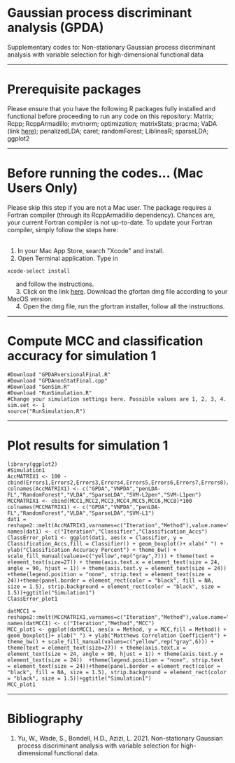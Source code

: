 # Gaussian process discriminant analysis (GPDA)

Supplementary codes to: Non-stationary Gaussian process discriminant analysis with variable selection for high-dimensional functional data

* * *

# Prerequisite packages

Please ensure that you have the following R packages fully installed and functional before proceeding to run any code on this repository: Matrix; Rcpp; RcppArmadillo; mvtnorm; optimization; matrixStats; pracma; VaDA (link [here](https://github.com/weichangyu10/VaDA)); penalizedLDA; caret; randomForest; LiblineaR; sparseLDA; ggplot2

* * *

# Before running the codes... (Mac Users Only)
Please skip this step if you are not a Mac user. The package requires a Fortran compiler (through its RcppArmadillo dependency).
Chances are, your current Fortran compiler is not up-to-date. To update your Fortran compiler, simply follow the steps here: <br />
&nbsp;

1. In your Mac App Store, search "Xcode" and install. <br />
2. Open Terminal application. Type in

```{eval=FALSE}
xcode-select install
```
&nbsp; &nbsp;&nbsp;
and follow the instructions.<br />
&nbsp; &nbsp;&nbsp;
3. Click on the link [here](https://github.com/fxcoudert/gfortran-for-macOS/releases). Download the gfortan dmg file according to your MacOS version. <br />
&nbsp; &nbsp;&nbsp;
4. Open the dmg file, run the gfortran installer, follow all the instructions.

* * *

# Compute MCC and classification accuracy for simulation 1
```{r}
#Download "GPDARversionalFinal.R"
#Download "GPDAnonStatFinal.cpp"
#Download "GenSim.R"
#Download "RunSimulation.R"
#Change your simulation settings here. Possible values are 1, 2, 3, 4.
sim.set <- 1
source("RunSimulation.R")
```


* * *

# Plot results for simulation 1
```{r}
library(ggplot2)
#Simulation1
AccMATRIX1 <- 100 - cbind(Errors1,Errors2,Errors3,Errors4,Errors5,Errors6,Errors7,Errors8)/500*100
colnames(AccMATRIX1) <- c("GPDA","VNPDA","penLDA-FL","RandomForest","VLDA","SparseLDA","SVM-L2pen","SVM-L1pen")
MCCMATRIX1 <- cbind(MCC1,MCC2,MCC3,MCC4,MCC5,MCC6,MCC8)*100
colnames(MCCMATRIX1) <- c("GPDA","VNPDA","penLDA-FL","RandomForest","VLDA","SparseLDA","SVM-L1")
dat1 = reshape2::melt(AccMATRIX1,varnames=c("Iteration","Method"),value.name="ClassAccs")
names(dat1) <- c("Iteration","Classifier","Classification_Accs")
ClassError_plot1 <- ggplot(dat1, aes(x = Classifier, y = Classification_Accs,fill = Classifier)) + geom_boxplot()+ xlab(" ") + ylab("Classification Accuracy Percent") + theme_bw() + scale_fill_manual(values=c("yellow",rep("gray",7))) + theme(text = element_text(size=27)) + theme(axis.text.x = element_text(size = 24, angle = 90, hjust = 1)) + theme(axis.text.y = element_text(size = 24))  +theme(legend.position = "none", strip.text = element_text(size = 24))+theme(panel.border = element_rect(color = "black", fill = NA, size = 1.5), strip.background = element_rect(color = "black", size = 1.5))+ggtitle("Simulation1")
ClassError_plot1

datMCC1 = reshape2::melt(MCCMATRIX1,varnames=c("Iteration","Method"),value.name="MCCval")
names(datMCC1) <- c("Iteration","Method","MCC")
MCC_plot1 <- ggplot(datMCC1, aes(x = Method, y = MCC,fill = Method)) + geom_boxplot()+ xlab(" ") + ylab("Matthews Correlation Coefficient") + theme_bw() + scale_fill_manual(values=c("yellow",rep("gray",6))) + theme(text = element_text(size=27)) + theme(axis.text.x = element_text(size = 24, angle = 90, hjust = 1)) + theme(axis.text.y = element_text(size = 24))  +theme(legend.position = "none", strip.text = element_text(size = 24))+theme(panel.border = element_rect(color = "black", fill = NA, size = 1.5), strip.background = element_rect(color = "black", size = 1.5))+ggtitle("Simulation1")
MCC_plot1
```

* * *
# Bibliography
1. Yu, W., Wade, S., Bondell, H.D., Azizi, L. 2021. Non-stationary Gaussian process discriminant analysis with variable selection for high-dimensional functional data. <br />